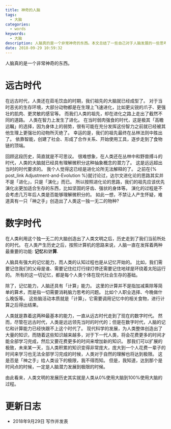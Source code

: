 ```yaml
---
title: 神奇的人脑
tags:
  - 大脑
categories:
  - words
keywords:
  - 大脑
description: 人脑真的是一个非常神奇的东西。本文总结了一些自己对于人脑发展的一些思考.
date: 2018-09-29 10:59:32
---
```





人脑真的是一个非常神奇的东西。

# 远古时代

在远古时代，人类还在茹毛饮血的时期，我们祖先的大脑就已经成型了。
对于当时恶劣的生存环境，大部分动物都是在生理上飞速进化，比如更尖锐的爪子、更强壮的肌肉、更灵敏的感官等。
而我们人类的祖先，却在进化之路上走出了截然不同的道路。
人类在智力上发生了进化。
在当时弱肉强食的时代，这是极其「高瞻远瞩」的选择，因为身体上的弱势，很有可能在充分发挥这份智力之前就已经被其他生理上更强壮的动物所灭绝了。
幸运的是，我们的祖先最终在丛林法则中胜出了。
依靠智能，创建了社会、形成了合作关系、开始使用工具，逐步走到了食物链的顶端。

回顾这段历史，简直就是不可思议。
很难想象，在人类还在丛林中和野兽搏斗的时代，人类的大脑就已经具有理解微积分这种抽象概念的潜力了。
这是远远超出当时的时代要求的。
我个人觉得这已经是进化论所无法解释的了。
之前在{% post_link Adjustment-and-Evolution %}就讨论过，达尔文进化论的思路其实并不是「进化」，只是「演化」而已。
所以按照进化论的思路，我们的祖先应该优先演化出更加适合生存的东西，比如坚固的牙齿、强状的身体等。
演化的过程是不会考虑几万年后人类是否能够理解微积分的。
如此一想，不禁让人产生怀疑，难道真有一只「神之手」创造出了人类这一独一无二的物种?


# 数字时代

在人类利用这个独一无二的大脑创造出了人类文明之后，历史走到了我们当前所处的时代。
在人类产生历史之后，按照计算机的思路来说，人脑一直在发挥着两种最重要的功能: **记忆**和**计算**.

人脑具有强大的记忆能力，而人类的认知过程也是从记忆开始的。
比如，我们需要记住我们的父母是谁、需要记住红灯行绿灯停还需要记住地球是环绕着太阳运行的。
所有的这一切记忆，都是每个人类个体在现代社会生存的基础。

除了，记忆能力，人脑还具有「计算」能力。
这里的计算并不是指加减乘除等简单的算术，而是指一切需要消耗脑力思考的问题。
比如个人职业选择、今晚做什么晚饭等。
这些脑活动本质就是「计算」，它需要调用记忆中的相关食物，进行计算之后得出结果。

人类就是靠着这两种最基本的能力，一直从远古时代走到了现在的数字时代。
然而，尽管在远古时代，人类是远远领先当时的时代的；但是在数字时代，人脑的记忆和计算能力已经快跟不上这个时代了。
现代科学的发展，为人类整体创造出了大量的知识，而随着这些知识越来越多，对于下一代人类，将会花费更多的时间才能全部学习完成，然后又要花费更多的时间来增加新的知识。
那我们可以扩展的极致，未来某一天，当人类积累的知识变得非常庞大，庞大到一个人花费一辈子的时间来学习也无法全部学习完成的时候，人类对于自然的理解也将达到极限。
这是否是「神之手」给人类设下的极限，我不得而知。
但是，我知道，达到那个是时间点的时候，一定是人脑潜力发展到极限的时候。

由此看来，人类文明的发展历史其实就是人类从0%使用大脑到100%使用大脑的过程。


# 更新日志

- 2018年9月29日 写作并发表
